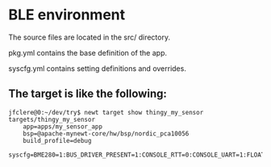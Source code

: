 # BLE environment

The source files are located in the src/ directory.

pkg.yml contains the base definition of the app.

syscfg.yml contains setting definitions and overrides.

## The target is like the following:
```
jfclere@0:~/dev/try$ newt target show thingy_my_sensor
targets/thingy_my_sensor
    app=apps/my_sensor_app
    bsp=@apache-mynewt-core/hw/bsp/nordic_pca10056
    build_profile=debug
    syscfg=BME280=1:BUS_DRIVER_PRESENT=1:CONSOLE_RTT=0:CONSOLE_UART=1:FLOAT_USER=1:I2C_0=1:I2C_0_FREQ_KHZ=10:I2C_0_PIN_SCL=27:I2C_0_PIN_SDA=26:SENSOR_OIC=0:SHELL_TASK=0:FLOAT_USER=1
```

